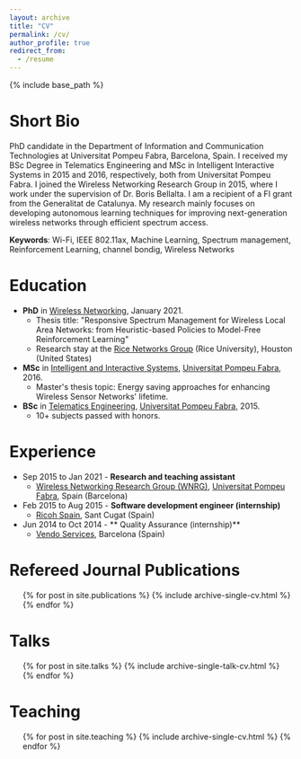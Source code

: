 ```yaml
---
layout: archive
title: "CV"
permalink: /cv/
author_profile: true
redirect_from:
  - /resume
---
```


{% include base_path %}

Short Bio
======
PhD candidate in the Department of Information and Communication Technologies at Universitat Pompeu Fabra, Barcelona, Spain. I received my BSc Degree in Telematics Engineering and MSc in Intelligent Interactive Systems in 2015 and 2016, respectively, both from Universitat Pompeu Fabra. I joined the Wireless Networking Research Group in 2015, where I work under the supervision of Dr. Boris Bellalta. I am a recipient of a FI grant from the Generalitat de Catalunya. My research mainly focuses on developing autonomous learning techniques for improving next-generation wireless networks through efficient spectrum access. 

**Keywords**: Wi-Fi, IEEE 802.11ax, Machine Learning, Spectrum management, Reinforcement Learning, channel bondig, Wireless Networks

Education
======
* **PhD** in [Wireless Networking](https://www.upf.edu/web/wnrg/), January 2021.
  * Thesis title: "Responsive Spectrum Management for Wireless Local Area Networks: from Heuristic-based Policies to Model-Free Reinforcement Learning"
  * Research stay at the [Rice Networks Group](http://networks.rice.edu/) (Rice University), Houston (United States)
* **MSc** in [Intelligent and Interactive Systems](https://www.upf.edu/web/iis), [Universitat Pompeu Fabra](http://www.upf.edu), 2016.
  * Master's thesis topic: Energy saving approaches for enhancing Wireless Sensor Networks' lifetime.
* **BSc** in [Telematics Engineering](https://www.upf.edu/web/graus/grau-enginyeria-xarxes-telecomunicacio), [Universitat Pompeu Fabra](http://www.upf.edu), 2015. 
  * 10+ subjects passed with honors.

Experience
======
* Sep 2015 to Jan 2021 - **Research and teaching assistant**
  * [Wireless Networking Research Group (WNRG)](https://www.wnrg.upf.edu/home), [Universitat Pompeu Fabra](http://www.upf.edu), Spain (Barcelona)
* Feb 2015 to Aug 2015 - **Software development engineer (internship)**
  * [Ricoh Spain](https://www.ricoh.es/index.html), Sant Cugat (Spain)
* Jun 2014 to Oct 2014 - ** Quality Assurance (internship)**
  * [Vendo Services](https://www.vendoservices.com/), Barcelona (Spain)
  
Refereed Journal Publications
======
  <ul>{% for post in site.publications %}
    {% include archive-single-cv.html %}
  {% endfor %}</ul>
  
Talks
======
  <ul>{% for post in site.talks %}
    {% include archive-single-talk-cv.html %}
  {% endfor %}</ul>
  
Teaching
======
  <ul>{% for post in site.teaching %}
    {% include archive-single-cv.html %}
  {% endfor %}</ul>
